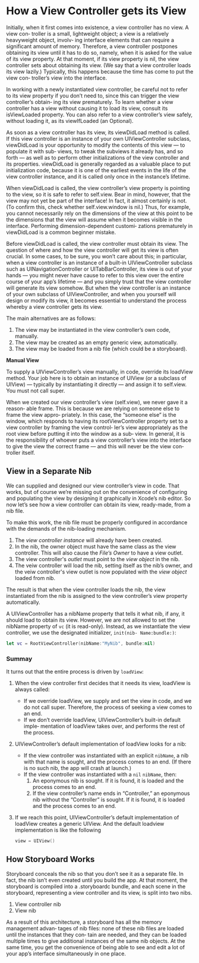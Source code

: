 #  How a View Controller gets its View

Initially, when it first comes into existence, a view controller has no view. A view con‐ troller is a small, lightweight object; a view is a relatively heavyweight object, involv‐ ing interface elements that can require a significant amount of memory. Therefore, a view controller postpones obtaining its view until it has to do so, namely, when it is asked for the value of its view property. At that moment, if its view property is nil, the view controller sets about obtaining its view. (We say that a view controller loads its view lazily.) Typically, this happens because the time has come to put the view con‐ troller’s view into the interface.

In working with a newly instantiated view controller, be careful not to refer to its view property if you don’t need to, since this can trigger the view controller’s obtain‐ ing its view prematurely. To learn whether a view controller has a view without causing it to load its view, consult its isViewLoaded property. You can also refer to a view controller’s view safely, without loading it, as its viewIfLoaded (an Optional).

As soon as a view controller has its view, its viewDidLoad method is called. If this view controller is an instance of your own UIViewController subclass, viewDidLoad is your opportunity to modify the contents of this view — to populate it with sub‐ views, to tweak the subviews it already has, and so forth — as well as to perform other initializations of the view controller and its properties. viewDidLoad is generally regarded as a valuable place to put initialization code, because it is one of the earliest events in the life of the view controller instance, and it is called only once in the instance’s lifetime.

When viewDidLoad is called, the view controller’s view property is pointing to the view, so it is safe to refer to self.view. Bear in mind, however, that the view may not yet be part of the interface! In fact, it almost certainly is not. (To confirm this, check whether self.view.window is nil.) Thus, for example, you cannot necessarily rely on the dimensions of the view at this point to be the dimensions that the view will assume when it becomes visible in the interface. Performing dimension-dependent customi‐ zations prematurely in viewDidLoad is a common beginner mistake.

Before viewDidLoad is called, the view controller must obtain its view. The question of where and how the view controller will get its view is often crucial. In some cases, to be sure, you won’t care about this; in particular, when a view controller is an instance of a built-in UIViewController subclass such as UINavigationController or UITabBarController, its view is out of your hands — you might never have cause to refer to this view over the entire course of your app’s lifetime — and you simply trust that the view controller will generate its view somehow. But when the view controller is an instance of your own subclass of UIViewController, and when you yourself will design or modify its view, it becomes essential to understand the process whereby a view controller gets its view.


The main alternatives are as follows:

1. The view may be instantiated in the view controller’s own code, manually.
1. The view may be created as an empty generic view, automatically.
1. The view may be loaded from a nib file (which could be a storyboard).

**Manual View**

To supply a UIViewController’s view manually, in code, override its loadView method. Your job here is to obtain an instance of UIView (or a subclass of UIView) — typically by instantiating it directly — and assign it to self.view. You must not call super.

When we created our view controller’s view (self.view), we never gave it a reason‐ able frame. This is because we are relying on someone else to frame the view appro‐ priately. In this case, the “someone else” is the window, which responds to having its rootViewController property set to a view controller by framing the view control‐ ler’s view appropriately as the root view before putting it into the window as a sub‐ view. In general, it is the responsibility of whoever puts a view controller’s view into the interface to give the view the correct frame — and this will never be the view con‐ troller itself.

## View in a Separate Nib

We can supplied and designed our view controller’s view in code. That works, but of course we’re missing out on the convenience of configuring and populating the view by designing it graphically in Xcode’s nib editor. So now let’s see how a view controller can obtain its view, ready-made, from a nib file.

To make this work, the nib file must be properly configured in accordance with the demands of the nib-loading mechanism. 

1. The *view controller instance* will already have been created.
1. In the nib, the owner object must have the same class as the view controller. This will also cause the *File’s Owner* to have a view outlet.
1. The view controller's *outlet* must point to the *view object* in the nib.
1. The veiw controller will load the nib, setting itself as the nib’s owner, and the veiw controller's view outlet is now populated with the *view object* loaded from nib.

The result is that when the view controller loads the nib, the view instantiated from the nib is assigned to the view controller’s view property automatically.

A UIViewController has a nibName property that tells it what nib, if any, it should load to obtain its view. However, we are not allowed to set the nibName property of  `vc` (it is read-only). Instead, as we instantiate the view controller, we use the designated initializer, `init(nib- Name:bundle:)`:

```swift
let vc = RootViewController(nibName:"MyNib", bundle:nil)
```

### Summay

 It turns out that the entire process is driven by `loadView`:
 
 1. When the view controller first decides that it needs its view, loadView is always called:

    -  If we override loadView, we supply and set the view in code, and we do not call super. Therefore, the process of seeking a view comes to an end.
    - If we don’t override loadView, UIViewController’s built-in default imple‐ mentation of loadView takes over, and performs the rest of the process.
2. UIViewController’s default implementation of loadView looks for a nib:
    - If the view controller was instantiated with an explicit `nibName`, a nib with that name is sought, and the process comes to an end. (If there is no such nib, the app will crash at launch.)
    - If the view controller was instantiated with a `nil` `nibName`, then:
        1. An eponymous nib is sought. If it is found, it is loaded and the process
    comes to an end.
        2. If the view controller’s name ends in “Controller,” an eponymous nib without the “Controller” is sought. If it is found, it is loaded and the process comes to an end.

3. If we reach this point, UIViewController’s default implementation of loadView creates a generic UIView. And the default loadview implementation is like the following

    ```swift
    view = UIView()
    ```

## How Storyboard Works
Storyboard conceals the nib so that you don’t see it as a separate file. In fact, the nib isn’t even created until you build the app. At that moment, the storyboard is compiled into a .storyboardc bundle, and each scene in the storyboard, representing a view controller and its view, is split into two nibs.

1. View controller nib
2. View nib

As a result of this architecture, a storyboard has all the memory management advan‐ tages of nib files: none of these nib files are loaded until the instances that they con‐ tain are needed, and they can be loaded multiple times to give additional instances of the same nib objects. At the same time, you get the convenience of being able to see and edit a lot of your app’s interface simultaneously in one place.
